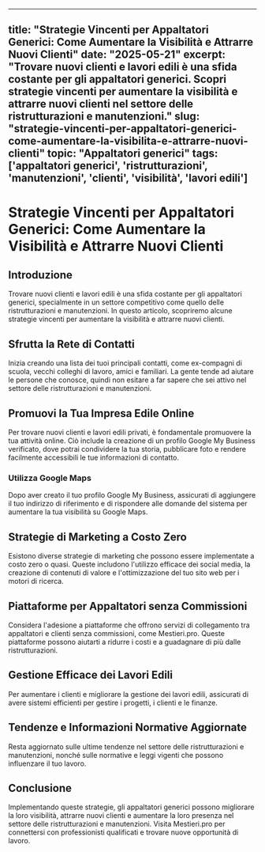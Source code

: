 
---
title: "Strategie Vincenti per Appaltatori Generici: Come Aumentare la Visibilità e Attrarre Nuovi Clienti"
date: "2025-05-21"
excerpt: "Trovare nuovi clienti e lavori edili è una sfida costante per gli appaltatori generici. Scopri strategie vincenti per aumentare la visibilità e attrarre nuovi clienti nel settore delle ristrutturazioni e manutenzioni."
slug: "strategie-vincenti-per-appaltatori-generici-come-aumentare-la-visibilita-e-attrarre-nuovi-clienti"
topic: "Appaltatori generici"
tags: ['appaltatori generici', 'ristrutturazioni', 'manutenzioni', 'clienti', 'visibilità', 'lavori edili']
---

# Strategie Vincenti per Appaltatori Generici: Come Aumentare la Visibilità e Attrarre Nuovi Clienti

## Introduzione

Trovare nuovi clienti e lavori edili è una sfida costante per gli appaltatori generici, specialmente in un settore competitivo come quello delle ristrutturazioni e manutenzioni. In questo articolo, scopriremo alcune strategie vincenti per aumentare la visibilità e attrarre nuovi clienti.

## Sfrutta la Rete di Contatti

Inizia creando una lista dei tuoi principali contatti, come ex-compagni di scuola, vecchi colleghi di lavoro, amici e familiari. La gente tende ad aiutare le persone che conosce, quindi non esitare a far sapere che sei attivo nel settore delle ristrutturazioni e manutenzioni.

## Promuovi la Tua Impresa Edile Online

Per trovare nuovi clienti e lavori edili privati, è fondamentale promuovere la tua attività online. Ciò include la creazione di un profilo Google My Business verificato, dove potrai condividere la tua storia, pubblicare foto e rendere facilmente accessibili le tue informazioni di contatto.

### Utilizza Google Maps

Dopo aver creato il tuo profilo Google My Business, assicurati di aggiungere il tuo indirizzo di riferimento e di rispondere alle domande del sistema per aumentare la tua visibilità su Google Maps.

## Strategie di Marketing a Costo Zero

Esistono diverse strategie di marketing che possono essere implementate a costo zero o quasi. Queste includono l'utilizzo efficace dei social media, la creazione di contenuti di valore e l'ottimizzazione del tuo sito web per i motori di ricerca.

## Piattaforme per Appaltatori senza Commissioni

Considera l'adesione a piattaforme che offrono servizi di collegamento tra appaltatori e clienti senza commissioni, come Mestieri.pro. Queste piattaforme possono aiutarti a ridurre i costi e a guadagnare di più dalle ristrutturazioni.

## Gestione Efficace dei Lavori Edili

Per aumentare i clienti e migliorare la gestione dei lavori edili, assicurati di avere sistemi efficienti per gestire i progetti, i clienti e le finanze.

## Tendenze e Informazioni Normative Aggiornate

Resta aggiornato sulle ultime tendenze nel settore delle ristrutturazioni e manutenzioni, nonché sulle normative e leggi vigenti che possono influenzare il tuo lavoro.

## Conclusione

Implementando queste strategie, gli appaltatori generici possono migliorare la loro visibilità, attrarre nuovi clienti e aumentare la loro presenza nel settore delle ristrutturazioni e manutenzioni. Visita Mestieri.pro per connettersi con professionisti qualificati e trovare nuove opportunità di lavoro.
